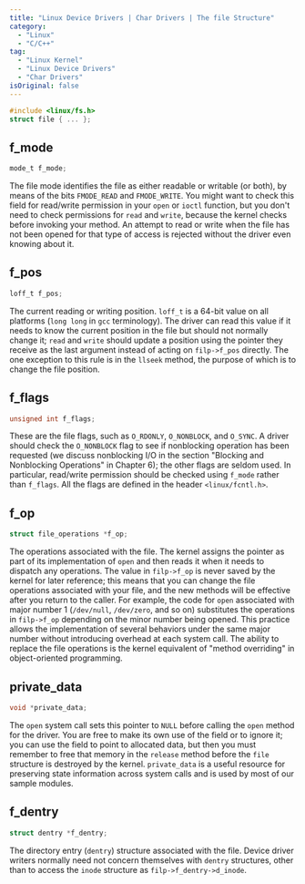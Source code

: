 ```yaml
---
title: "Linux Device Drivers | Char Drivers | The file Structure"
category:
  - "Linux"
  - "C/C++"
tag:
  - "Linux Kernel"
  - "Linux Device Drivers"
  - "Char Drivers"
isOriginal: false
---
```


```c
#include <linux/fs.h>
struct file { ... };
```

## f_mode

```c
mode_t f_mode;
```

The file mode identifies the file as either readable or writable (or both), by means of the bits `FMODE_READ` and `FMODE_WRITE`. You might want to check this field for read/write permission in your `open` or `ioctl` function, but you don't need to check permissions for `read` and `write`, because the kernel checks before invoking your method. An attempt to read or write when the file has not been opened for that type of access is rejected without the driver even knowing about it.

## f_pos

```c
loff_t f_pos;
```

The current reading or writing position. `loff_t` is a 64-bit value on all platforms (`long long` in `gcc` terminology). The driver can read this value if it needs to know the current position in the file but should not normally change it; `read` and `write` should update a position using the pointer they receive as the last argument instead of acting on `filp->f_pos` directly. The one exception to this rule is in the `llseek` method, the purpose of which is to change the file position.

## f_flags

```c
unsigned int f_flags;
```

These are the file flags, such as `O_RDONLY`, `O_NONBLOCK`, and `O_SYNC`. A driver should check the `O_NONBLOCK` flag to see if nonblocking operation has been requested (we discuss nonblocking I/O in the section "Blocking and Nonblocking Operations" in Chapter 6); the other flags are seldom used. In particular, read/write permission should be checked using `f_mode` rather than `f_flags`. All the flags are defined in the header `<linux/fcntl.h>`.

## f_op

```c
struct file_operations *f_op;
```

The operations associated with the file. The kernel assigns the pointer as part of its implementation of `open` and then reads it when it needs to dispatch any operations. The value in `filp->f_op` is never saved by the kernel for later reference; this means that you can change the file operations associated with your file, and the new methods will be effective after you return to the caller. For example, the code for `open` associated with major number 1 (`/dev/null`, `/dev/zero`, and so on) substitutes the operations in `filp->f_op` depending on the minor number being opened. This practice allows the implementation of several behaviors under the same major number without introducing overhead at each system call. The ability to replace the file operations is the kernel equivalent of "method overriding" in object-oriented programming.

## private_data

```c
void *private_data;
```

The `open` system call sets this pointer to `NULL` before calling the `open` method for the driver. You are free to make its own use of the field or to ignore it; you can use the field to point to allocated data, but then you must remember to free that memory in the `release` method before the `file` structure is destroyed by the kernel. `private_data` is a useful resource for preserving state information across system calls and is used by most of our sample modules.

## f_dentry

```c
struct dentry *f_dentry;
```

The directory entry (`dentry`) structure associated with the file. Device driver writers normally need not concern themselves with `dentry` structures, other than to access the `inode` structure as `filp->f_dentry->d_inode`.
